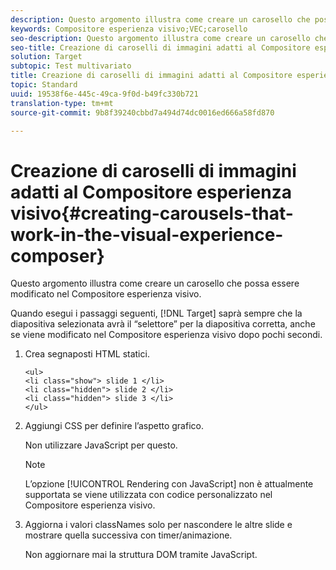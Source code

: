 ```yaml
---
description: Questo argomento illustra come creare un carosello che possa essere modificato nel Compositore esperienza visivo.
keywords: Compositore esperienza visivo;VEC;carosello
seo-description: Questo argomento illustra come creare un carosello che possa essere modificato nel Compositore esperienza visivo.
seo-title: Creazione di caroselli di immagini adatti al Compositore esperienza visivo
solution: Target
subtopic: Test multivariato
title: Creazione di caroselli di immagini adatti al Compositore esperienza visivo
topic: Standard
uuid: 19538f6e-445c-49ca-9f0d-b49fc330b721
translation-type: tm+mt
source-git-commit: 9b8f39240cbbd7a494d74dc0016ed666a58fd870

---
```



# Creazione di caroselli di immagini adatti al Compositore esperienza visivo{#creating-carousels-that-work-in-the-visual-experience-composer}

Questo argomento illustra come creare un carosello che possa essere modificato nel Compositore esperienza visivo.

Quando esegui i passaggi seguenti, [!DNL Target] saprà sempre che la diapositiva selezionata avrà il “selettore” per la diapositiva corretta, anche se viene modificato nel Compositore esperienza visivo dopo pochi secondi.

1. Crea segnaposti HTML statici.

   ```
   <ul>
   <li class="show"> slide 1 </li>
   <li class="hidden"> slide 2 </li>
   <li class="hidden"> slide 3 </li>
   </ul>
   ```

1. Aggiungi CSS per definire l’aspetto grafico.

   Non utilizzare JavaScript per questo.

   >[!NOTE]
   >
   >L’opzione [!UICONTROL Rendering con JavaScript] non è attualmente supportata se viene utilizzata con codice personalizzato nel Compositore esperienza visivo.

1. Aggiorna i valori classNames solo per nascondere le altre slide e mostrare quella successiva con timer/animazione.

   Non aggiornare mai la struttura DOM tramite JavaScript.